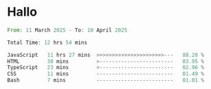 # Hallo
<!--START_SECTION:waka-->

```rust
From: 11 March 2025 - To: 10 April 2025

Total Time: 12 hrs 54 mins

JavaScript   11 hrs 27 mins  >>>>>>>>>>>>>>>>>>>>>>---   88.28 %
HTML         30 mins         >------------------------   03.95 %
TypeScript   23 mins         >------------------------   02.96 %
CSS          11 mins         -------------------------   01.49 %
Bash         7 mins          -------------------------   01.01 %
```

<!--END_SECTION:waka-->
